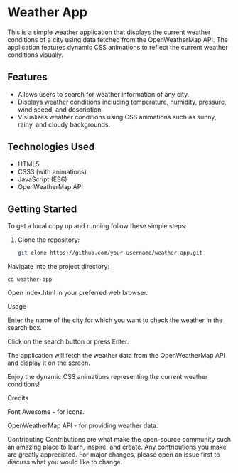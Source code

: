 # Weather App

This is a simple weather application that displays the current weather conditions of a city using data fetched from the OpenWeatherMap API. The application features dynamic CSS animations to reflect the current weather conditions visually.

## Features

- Allows users to search for weather information of any city.
- Displays weather conditions including temperature, humidity, pressure, wind speed, and description.
- Visualizes weather conditions using CSS animations such as sunny, rainy, and cloudy backgrounds.

## Technologies Used

- HTML5
- CSS3 (with animations)
- JavaScript (ES6)
- OpenWeatherMap API

## Getting Started

To get a local copy up and running follow these simple steps:

1. Clone the repository:

   ```sh
   git clone https://github.com/your-username/weather-app.git

Navigate into the project directory:

``cd weather-app``

Open index.html in your preferred web browser.


Usage

Enter the name of the city for which you want to check the weather in the search box.

Click on the search button or press Enter. 

The application will fetch the weather data from the OpenWeatherMap API and display it on the screen.

Enjoy the dynamic CSS animations representing the current weather conditions!


Credits

Font Awesome - for icons.

OpenWeatherMap API - for providing weather data.


Contributing
Contributions are what make the open-source community such an amazing place to learn, inspire, and create. Any contributions you make are greatly appreciated. For major changes, please open an issue first to discuss what you would like to change.
